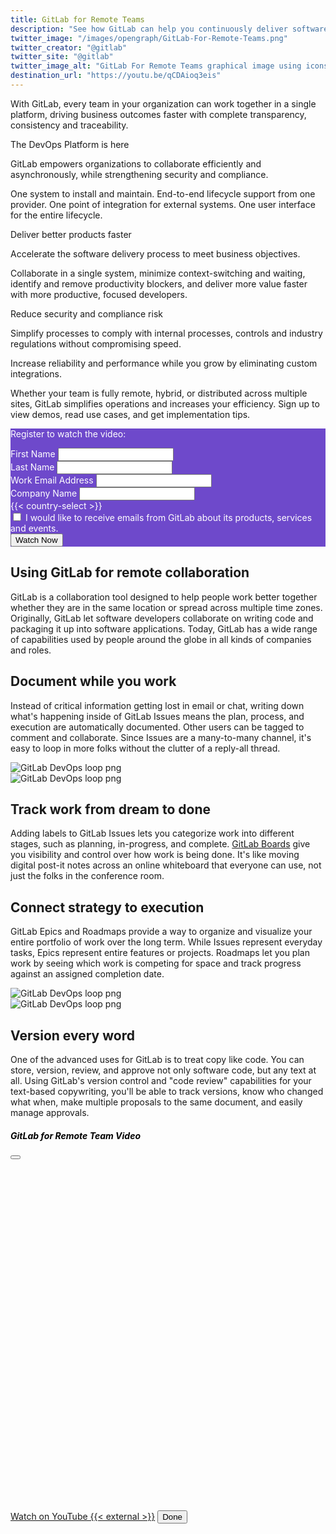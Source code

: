 ```yaml
---
title: GitLab for Remote Teams
description: "See how GitLab can help you continuously deliver software remotely, together"
twitter_image: "/images/opengraph/GitLab-For-Remote-Teams.png"
twitter_creator: "@gitlab"
twitter_site: "@gitlab"
twitter_image_alt: "GitLab For Remote Teams graphical image using icons representing remote work"
destination_url: "https://youtu.be/qCDAioq3eis"
---
```


<div class="container">
<div class="row my-5 5align-items-start">
    <div class="col-8 d-flex align-items-center">
        <div>
            <p class="h3 mb-4">With GitLab, every team in your organization can work together in a single platform, driving business outcomes faster with complete transparency, consistency and traceability.</p>
            <p class="h4">The DevOps Platform is here</p>
            <p>GitLab empowers organizations to collaborate efficiently and asynchronously, while strengthening security and compliance.</p>
            <p>One system to install and maintain. End-to-end lifecycle support from one provider. One point of integration for external systems. One user interface for the entire lifecycle.</p>
            <p class="h4">Deliver better products faster</p>
            <p>Accelerate the software delivery process to meet business objectives.</p>
            <p>Collaborate in a single system, minimize context-switching and waiting, identify and remove productivity blockers, and deliver more value faster with more productive, focused developers.</p>
            <p class="h4">Reduce security and compliance risk</p>
            <p>Simplify processes to comply with internal processes, controls and industry regulations without compromising speed.</p>
            <p>Increase reliability and performance while you grow by eliminating custom integrations.</p>
            <p class="h4">Whether your team is fully remote, hybrid, or distributed across multiple sites, GitLab simplifies operations and increases your efficiency. Sign up to view demos, read use cases, and get implementation tips.</p>
        </div>
    </div>
    <div class="col d-flex align-items-center rounded-3 p-4 shadow" style="background-color: #6e49cb; color: #ffffff;">
        <div id="regiserFormDiv">
            <p class="h4">Register to watch the video:</p>
            <form action="https://fabform.io/f/dtVXkzD" method="post" id="registerForm" target="hidden-form">
            <div class="mb-3">
              <label for="firstName" class="form-label">First Name</label>
              <input name="firstName" type="text" required class="form-control">
            </div>
            <div class="mb-3">
              <label for="lastName" class="form-label">Last Name</label>
              <input name="lastName" type="text" required class="form-control">
              </div>
              <div class="mb-3">
              <label for="email" class="form-label">Work Email Address</label>
              <input name="email" type="email" required class="form-control">
              </div>
              <div class="mb-3">
              <label for="company" class="form-label">Company Name</label>
              <input name="company" type="company" required class="form-control">
              </div>
              <div class="mb-3">
              {{< country-select >}}
              </div>
              <div class="mb-3">
                <input class="form-check-input" type="checkbox" value="sendEmails" id="sendEmails">
                <label class="form-check-label" for="sendEmails">
                I would like to receive emails from GitLab about its products, services and events.
                </label>
              </div>
              <div class="mb-3">
              <button type="submit" class="btn btn-lg btn-light">Watch Now</button>
              </div>
            </form>
        </div>
        <div id="thankyou" class="text-center align-items-center">
            <p class="h2 mb-4">Thank you for registering</p>
            <button type="button" class="btn btn-lg btn-light" data-bs-toggle="modal" data-bs-target="#videoModal">
              Watch the video again
            </button>
        </div>
    </div>
</div>
<div class="row my-5">
    <div class="col">
        <h2>Using GitLab for remote collaboration</h2>
        <p>GitLab is a collaboration tool designed to help people work better together whether they are in the same location or spread across multiple time zones. Originally, GitLab let software developers collaborate on writing code and packaging it up into software applications. Today, GitLab has a wide range of capabilities used by people around the globe in all kinds of companies and roles.</p>
    </div>
</div>
<div class="row my-5">
    <div class="col d-flex align-items-center">
        <div>
            <h2>Document while you work</h2>
            <p>Instead of critical information getting lost in email or chat, writing down what's happening inside of GitLab Issues means the plan, process, and execution are automatically documented. Other users can be tagged to comment and collaborate. Since Issues are a many-to-many channel, it's easy to loop in more folks without the clutter of a reply-all thread.</p>
        </div>
    </div>
    <div class="col">
        <img src="https://about.gitlab.com/images/solutions/gitlab-for-remote/issue.png" alt="GitLab DevOps loop png">
    </div>
</div>

<div class="row my-5">
    <div class="col">
        <img src="https://about.gitlab.com/images/solutions/gitlab-for-remote/board-drag.png" alt="GitLab DevOps loop png">
    </div>
    <div class="col d-flex align-items-center">
        <div>
        <h2>Track work from dream to done</h2>
        <p>Adding labels to GitLab Issues lets you categorize work into different stages, such as planning, in-progress, and complete. <a href="https://about.gitlab.com/stages-devops-lifecycle/issueboard/">GitLab Boards</a> give you visibility and control over how work is being done. It's like moving digital post-it notes across an online whiteboard that everyone can use, not just the folks in the conference room.</p></div>
    </div>
</div>

<div class="row my-5">
    <div class="col d-flex align-items-center">
        <div>
            <h2>Connect strategy to execution</h2>
            <p>GitLab Epics and Roadmaps provide a way to organize and visualize your entire portfolio of work over the long term. While Issues represent everyday tasks, Epics represent entire features or projects. Roadmaps let you plan work by seeing which work is competing for space and track progress against an assigned completion date.</p>
        </div>
    </div>
    <div class="col">
        <img src="https://about.gitlab.com/images/solutions/gitlab-for-remote/max.png" alt="GitLab DevOps loop png">
    </div>
</div>

<div class="row my-5">
    <div class="col">
        <img src="https://about.gitlab.com/images/solutions/gitlab-for-remote/diff.png" alt="GitLab DevOps loop png">
    </div>
    <div class="col d-flex align-items-center">
        <div>
        <h2>Version every word</h2>
        <p>One of the advanced uses for GitLab is to treat copy like code. You can store, version, review, and approve not only software code, but any text at all. Using GitLab's version control and "code review" capabilities for your text-based copywriting, you'll be able to track versions, know who changed what when, make multiple proposals to the same document, and easily manage approvals.</p></div>
    </div>
</div>
</div>

<iframe style="display:none" name="hidden-form"></iframe>
<div class="modal fade" id="videoModal" tabindex="-1" aria-hidden="true">
  <div class="modal-dialog modal-dialog-centered modal-dialog-scrollable modal-xl">
    <div class="modal-content">
      <div class="modal-header">
        <h5 class="modal-title" style="color: #000000;">GitLab for Remote Team Video</h5>
        <button type="button" class="btn-close" data-bs-dismiss="modal" aria-label="Close"></button>
      </div>
      <div class="modal-body text-center">
        <iframe style="width: 1000px; height: 562px; margin-left: auto; margin-right: auto;" id="gitlabForRemoteVideo" src="" title="YouTube video player" frameborder="0" allowfullscreen></iframe>
      </div>
      <div class="modal-footer">
        <a href="https://www.youtube.com/embed/qCDAioq3eis" class="btn btn-lg btn-secondary" target="_blank"><i class="fa-brands fa-youtube"></i> Watch on YouTube {{< external >}}</a>
        <button type="button" class="btn btn-lg btn-primary" data-bs-dismiss="modal"><i class="fa-solid fa-circle-check"></i> Done</button>
      </div>
    </div>
  </div>
</div>

<script>
    function getCookie(cname) {
      let name = cname + "=";
      let decodedCookie = decodeURIComponent(document.cookie);
      let ca = decodedCookie.split(';');
      for(let i = 0; i <ca.length; i++) {
        let c = ca[i];
        while (c.charAt(0) == ' ') {
          c = c.substring(1);
        }
        if (c.indexOf(name) == 0) {
          return c.substring(name.length, c.length);
        }
      }
      return "";
    }
    $( document ).ready(function() {
        const registerd = getCookie("gitlab-for-remote-registered");
        if(registerd) {
            $("#thankyou").show();
            $("#regiserFormDiv").hide();
        }
    });
    $("#registerForm").on("submit", function(event) {
        console.log("Triggering submit");
        $("#thankyou").show();
        $("#regiserFormDiv").hide();
        const videoModal = new bootstrap.Modal(document.getElementById('videoModal'));
        document.getElementById("gitlabForRemoteVideo").src = "https://www.youtube.com/embed/qCDAioq3eis?si=ZXhIzw7wJD5XveTK"
        const d = new Date();
        d.setTime(d.getTime() + (360*24*60*60*1000));
        let expires = "expires="+ d.toUTCString();
        document.cookie = "gitlab-for-remote-registered=true;" + expires + ";path=/";
        videoModal.show();
    });
</script>
<style>
    #thankyou {
        width: 100% !important;
        display: none;
    }
    #regiserFormDiv {
        display: block;
    }
    .modal.fade .modal-dialog {
      -webkit-transition: -webkit-transform 0.3s ease-out;
         -moz-transition: -moz-transform 0.3s ease-out;
           -o-transition: -o-transform 0.3s ease-out;
              transition: transform 0.3s ease-out;
    }
</style>
